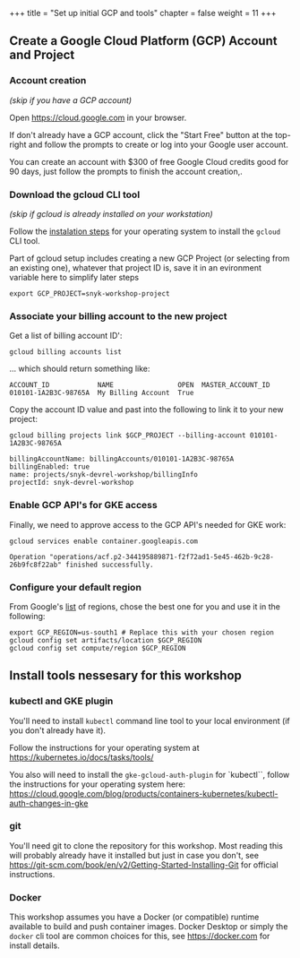 +++
title = "Set up initial GCP and tools"
chapter = false
weight = 11
+++

## Create a Google Cloud Platform (GCP) Account and Project

### Account creation 
_(skip if you have a GCP account)_

Open https://cloud.google.com in your browser.

If don't already have a GCP account, click the "Start Free" button at the top-right and follow the prompts to create or log into your Google user account.

You can create an account with $300 of free Google Cloud credits good for 90 days, just follow the prompts to finish the account creation,.

### Download the gcloud CLI tool
_(skip if gcloud is already installed on your workstation)_

Follow the [instalation steps](https://cloud.google.com/sdk/docs/install) for your operating system to install the `gcloud` CLI tool.

Part of gcloud setup includes creating a new GCP Project (or selecting from an existing one),
whatever that project ID is, save it in an evironment variable here to simplify later steps
```shell
export GCP_PROJECT=snyk-workshop-project
```
### Associate your billing account to the new project
Get a list of billing account ID':
```
gcloud billing accounts list
```
... which should return something like:
```
ACCOUNT_ID            NAME                OPEN  MASTER_ACCOUNT_ID
010101-1A2B3C-98765A  My Billing Account  True
```

Copy the account ID value and past into the following to link it to your new project:
```
gcloud billing projects link $GCP_PROJECT --billing-account 010101-1A2B3C-98765A
```
```
billingAccountName: billingAccounts/010101-1A2B3C-98765A
billingEnabled: true
name: projects/snyk-devrel-workshop/billingInfo
projectId: snyk-devrel-workshop
```

### Enable GCP API's for GKE access
Finally, we need to approve access to the GCP API's needed for GKE work:
```
gcloud services enable container.googleapis.com
```
```
Operation "operations/acf.p2-344195889871-f2f72ad1-5e45-462b-9c28-26b9fc8f22ab" finished successfully.
```

### Configure your default region
From Google's [list](https://cloud.google.com/about/locations#lightbox-regions-map) of regions, chose the best one for you and use it in the following:
``` shell
export GCP_REGION=us-south1 # Replace this with your chosen region
gcloud config set artifacts/location $GCP_REGION
gcloud config set compute/region $GCP_REGION
```

## Install tools nessesary for this workshop

### kubectl and GKE plugin
You'll need to install `kubectl` command line tool to your local environment (if you don't already have it).

Follow the instructions for your operating system at https://kubernetes.io/docs/tasks/tools/

You also will need to install the `gke-gcloud-auth-plugin` for `kubectl``, follow the instructions for your operating system here: https://cloud.google.com/blog/products/containers-kubernetes/kubectl-auth-changes-in-gke

### git
You'll need git to clone the repository for this workshop. Most reading this will probably already have it installed but just in case you don't, see https://git-scm.com/book/en/v2/Getting-Started-Installing-Git for official instructions.

### Docker
This workshop assumes you have a Docker (or compatible) runtime available to build and push container images. Docker Desktop or simply the `docker` cli tool are common choices for this, see https://docker.com for install details.

